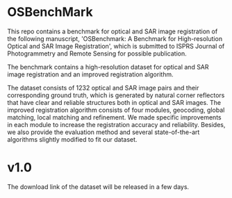 # OSBenchMark

This repo contains a benchmark for optical and SAR image registration of the following manuscript, 'OSBenchmark: A Benchmark for High-resolution Optical and SAR Image Registration', which is submitted to ISPRS Journal of Photogrammetry and Remote Sensing for possible publication.

The benchmark contains a high-resolution dataset for optical and SAR image registration and an improved registration algorithm. 

The dataset consists of 1232 optical and SAR image pairs and their corresponding ground truth, which is generated by natural corner reflectors that have clear and reliable structures both in optical and SAR images. The improved registration algorithm consists of four modules, geocoding, global matching, local matching and refinement. We made specific improvements in each module to increase the registration accuracy and reliability. Besides, we also provide the evaluation method and several state-of-the-art algorithms slightly modified to fit our dataset.  

# v1.0
The download link of the dataset will be released in a few days. 
